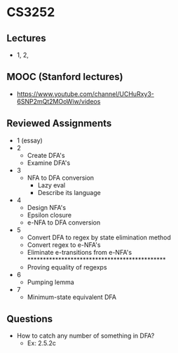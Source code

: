 # CS3252

## Lectures
- 1, 2,

## MOOC (Stanford lectures)
- https://www.youtube.com/channel/UCHuRxy3-6SNP2mQt2MOoWiw/videos

## Reviewed Assignments
- 1 (essay)
- 2
    - Create DFA's
    - Examine DFA's
- 3 
    - NFA to DFA conversion
        - Lazy eval
        - Describe its language
- 4
    - Design NFA's
    - Epsilon closure
    - e-NFA to DFA conversion
- 5 
    - Convert DFA to regex by state elimination method
    - Convert regex to e-NFA's
    - Eliminate e-transitions from e-NFA's *********************************************
    - Proving equality of regexps
- 6
    - Pumping lemma
- 7
    - Minimum-state equivalent DFA

## Questions
- How to catch any number of something in DFA?
    - Ex: 2.5.2c